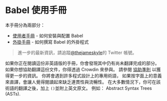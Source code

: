 # Babel 使用手冊

本手冊分為兩部分：

  * [使用者手冊](user-handbook.md) - 如何安裝與配置 Babel
  * [外掛手冊](plugin-handbook.md) - 如何撰寫 Babel 的外掛程式

> 進一步的最新資訊，請追蹤[@thejameskyle](https://twitter.com/thejameskyle)的 Twitter 帳號。

如果你正在閱讀這份非英語版的手冊，你會發現其中仍有尚未翻譯完成的部分。 如果你想協助翻譯這份文件，你得透過 Crowdin 來參與。 請參閱 [協助準則](/CONTRIBUTING.md) 以獲得更一步的資訊。 你將會遇到許多程式設計上的專用術語， 如果按字面上的意義來直譯，會讓人覺得閱讀起來缺乏連貫性與流暢性。 在大多數情況下，你可在該術語的翻譯之後，加上 `()`並附上英文原文。 例如： Abstract Syntax Trees (ASTs).